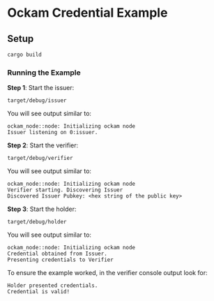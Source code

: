 # Ockam Credential Example

## Setup

```bash
cargo build
```


### Running the Example

**Step 1**: Start the issuer:
```shell
target/debug/issuer
```

You will see output similar to:
```shell
ockam_node::node: Initializing ockam node
Issuer listening on 0:issuer.
```

**Step 2**: Start the verifier:
```shell
target/debug/verifier
```

You will see output similar to:
```shell
ockam_node::node: Initializing ockam node
Verifier starting. Discovering Issuer
Discovered Issuer Pubkey: <hex string of the public key>
```

**Step 3**: Start the holder:
```shell
target/debug/holder
```

You will see output similar to:
```shell
ockam_node::node: Initializing ockam node
Credential obtained from Issuer.
Presenting credentials to Verifier
```

To ensure the example worked, in the verifier console output look for:
```shell
Holder presented credentials.
Credential is valid!
```
